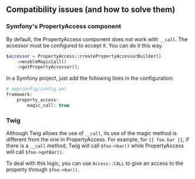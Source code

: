 ## Compatibility issues (and how to solve them)

### Symfony's PropertyAccess component

By default, the PropertyAccess component does not work with `__call`. The accessor must be configured to accept it. You can do it this way.

```php
$accessor = PropertyAccess::createPropertyAccessorBuilder()
    ->enableMagicCall()
    ->getPropertyAccessor();
```

In a Symfony project, just add the following lines in the configuration:

```php
# app/config/config.yml
framework:
    property_access:
        magic_call: true
```

### Twig

Although Twig allows the use of `__call`, its use of the magic method is different from the one in PropertyAccess. For example, for `{{ foo.bar }}`, if there is a `__call` method, Twig will call `$foo->bar()` while PropertyAccess will call `$foo->getBar()`.

To deal with this logic, you can use `Access::CALL` to give an access to the property through `$foo->bar()`.
